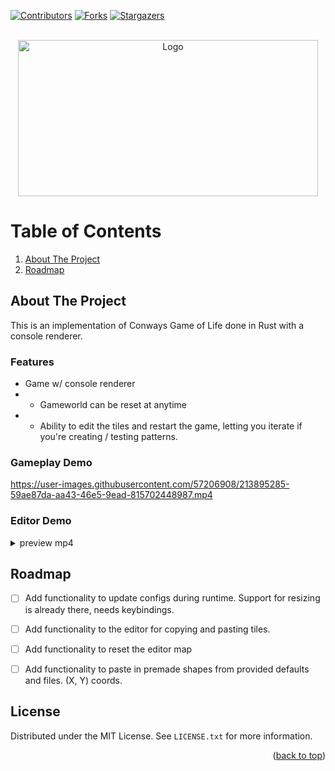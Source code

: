 <!-- Improved compatibility of back to top link: See: https://github.com/othneildrew/Best-README-Template/pull/73 -->
<a name="readme-top"></a>
<!--
*** Thanks for checking out the Best-README-Template. If you have a suggestion
*** that would make this better, please fork the repo and create a pull request
*** or simply open an issue with the tag "enhancement".
*** Don't forget to give the project a star!
*** Thanks again! Now go create something AMAZING! :D
-->



<!-- PROJECT SHIELDS -->
<!--
*** I'm using markdown "reference style" links for readability.
*** Reference links are enclosed in brackets [ ] instead of parentheses ( ).
*** See the bottom of this document for the declaration of the reference variables
*** for contributors-url, forks-url, etc. This is an optional, concise syntax you may use.
*** https://www.markdownguide.org/basic-syntax/#reference-style-links
-->
[![Contributors][contributors-shield]][contributors-url]
[![Forks][forks-shield]][forks-url]
[![Stargazers][stars-shield]][stars-url]



<!-- PROJECT LOGO -->
<br />
<div align="center">
    <img src="https://user-images.githubusercontent.com/57206908/213895536-ec660a78-e0e1-4b0a-b542-0e906702d036.png" alt="Logo" width="480" height="250">
</div>



<!-- TABLE OF CONTENTS -->
<div>
  <h1>Table of Contents</h1>
  <ol>
    <li>
      <a href="#about-the-project">About The Project</a>
    </li>
    <li><a href="#roadmap">Roadmap</a></li>
  </ol>
</div>



<!-- ABOUT THE PROJECT -->
## About The Project

This is an implementation of Conways Game of Life done in Rust with a console renderer.
### Features

* Game w/ console renderer
* * Gameworld can be reset at anytime
* * Ability to edit the tiles and restart the game, letting you iterate if you're creating / testing patterns.

### Gameplay Demo
https://user-images.githubusercontent.com/57206908/213895285-59ae87da-aa43-46e5-9ead-815702448987.mp4

### Editor Demo
<details>
    <summary>preview mp4</summary>

https://user-images.githubusercontent.com/57206908/213900321-f2c9b569-e185-4bf8-be08-438519f78f18.mp4
</details>

<!-- ROADMAP -->
## Roadmap

- [ ] Add functionality to update configs during runtime. Support for resizing is already there, needs keybindings.
- [ ] Add functionality to the editor for copying and pasting tiles.
- [ ] Add functionality to reset the editor map
- [ ] Add functionality to paste in premade shapes from provided defaults and files. (X, Y) coords.



<!-- LICENSE -->
## License

Distributed under the MIT License. See `LICENSE.txt` for more information.

<p align="right">(<a href="#readme-top">back to top</a>)</p>



<!-- MARKDOWN LINKS & IMAGES -->
<!-- https://www.markdownguide.org/basic-syntax/#reference-style-links -->
[contributors-shield]: https://img.shields.io/github/contributors/Kurloc/rust-conways-game-of-life.svg?style=for-the-badge
[contributors-url]: https://github.com/Kurloc/rust-conways-game-of-life/graphs/contributors
[forks-shield]: https://img.shields.io/github/forks/Kurloc/rust-conways-game-of-life.svg?style=for-the-badge
[forks-url]: https://github.com/othneildrew/rust-conways-game-of-life/network/members
[stars-shield]: https://img.shields.io/github/stars/Kurloc/rust-conways-game-of-life.svg?style=for-the-badge
[stars-url]: https://github.com/Kurloc/rust-conways-game-of-life/stargazers
[product-screenshot]: images/screenshot.png
